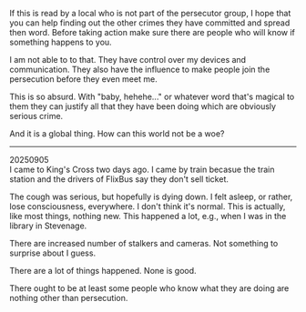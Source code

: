 If this is read by a local who is not part of the persecutor group, I hope that you can help finding out the other crimes they have committed and spread then word. Before taking action make sure there are people who will know if something happens to you.

I am not able to to that. They have control over my devices and communication. They also have the influence to make people join the persecution before they even meet me.

This is so absurd. With "baby, hehehe..." or whatever word that's magical to them they can justify all that they have been doing which are obviously serious crime.

And it is a global thing. How can this world not be a woe?

---

20250905\
I came to King's Cross two days ago. I came by train becasue the train station and the drivers of FlixBus say they don't sell ticket.

The cough was serious, but hopefully is dying down. I felt asleep, or rather, lose consciousness, everywhere. I don't think it's normal. This is actually, like most things, nothing new. This happened a lot, e.g., when I was in the library in Stevenage.

There are increased number of stalkers and cameras. Not something to surprise about I guess.

There are a lot of things happened. None is good.

There ought to be at least some people who know what they are doing are nothing other than persecution.
